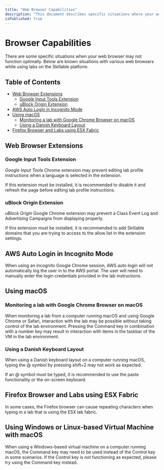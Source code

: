```yaml
---
title: "Web Browser Capabilities"
description: "This document describes specific situations where your web browser may not function optimally."
isPublished: true
---
```


# Browser Capabilities 

There are some specific situations when your web browser may not function optimally. Below are known situations with various web browsers while using labs on the Skillable platform. 

## Table of Contents

- [Web Browser Extensions](#web-browser-extensions)
  - [Google Input Tools Extension](#google-input-tools-extension)
  - [uBlock Origin Extension](#ublock-origin-extension)
- [AWS Auto Login in Incognito Mode](#aws-auto-login-in-incognito-mode)
- [Using macOS](#using-macos)
  - [Monitoring a lab with Google Chrome Browser on macOS](#monitoring-a-lab-with-google-chrome-browser-on-macos)
  - [Using a Danish Keyboard Layout](#using-a-danish-keyboard-layout)
- [Firefox Browser and Labs using ESX Fabric](#firefox-browser-and-labs-using-esx-fabric)

## Web Browser Extensions

### Google Input Tools Extension

_Google Input Tools_ Chrome extension may prevent editing lab profile instructions when a language is selected in the extension.

If this extension must be installed, it is recommended to disable it and refresh the page before editing lab profile instructions. 

### uBlock Origin Extension 

_uBlock Origin_ Google Chrome extension may prevent a Class Event Log and Advertising Campaigns from displaying properly. 

If this extension must be installed, it is recommended to add Skillable domains that you are trying to access to the allow list in the extension settings.
 
## AWS Auto Login in Incognito Mode

When using an incognito Google Chrome session, AWS auto login will not automatically log the user in to the AWS portal. The user will need to manually enter the login credentials provided in the lab instructions. 

## Using macOS

### Monitoring a lab with Google Chrome Browser on macOS

When monitoring a lab from a computer running macOS and using Google Chrome or Safari, interaction with the lab may be possible without taking control of the lab environment. Pressing the Command key in combination with a number key may result in interaction with items in the taskbar of the VM in the lab environment. 

### Using a Danish Keyboard Layout

When using a Danish keyboard layout on a computer running macOS, typing the @ symbol by pressing shift+2 may not work as expected. 

If an @ symbol must be typed, it is recommended to use the paste functionality or the on-screen keyboard. 

## Firefox Browser and Labs using ESX Fabric

In some cases, the Firefox browser can cause repeating characters when typing in a lab that is using the ESX lab fabric.

## Using Windows or Linux-based Virtual Machine with macOS

When using a Windows-based virtual machine on a computer running macOS, the Command key may need to be used instead of the Control key in some scenarios. If the Control key is not functioning as expected, please try using the Command key instead. 
